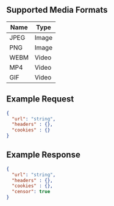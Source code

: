 ## Supported Media Formats

Name | Type
---- | ----
JPEG | Image
PNG  | Image
WEBM | Video
MP4 | Video
GIF | Video

## Example Request
  ```json
  {
    "url": "string",
    "headers" : {},
    "cookies" : {}
  }
  ```

## Example Response
  ```json
  {
    "url": "string",
    "headers" : {},
    "cookies" : {},
    "censor": true
  }
  ```
